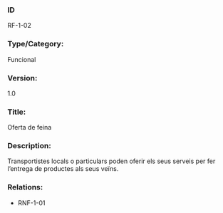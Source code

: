 ### ID
RF-1-02
### Type/Category:
Funcional
### Version:
1.0
### Title:
Oferta de feina
### Description:
Transportistes locals o particulars poden oferir els seus serveis per fer l’entrega de productes als seus veïns.
### Relations:
* RNF-1-01
